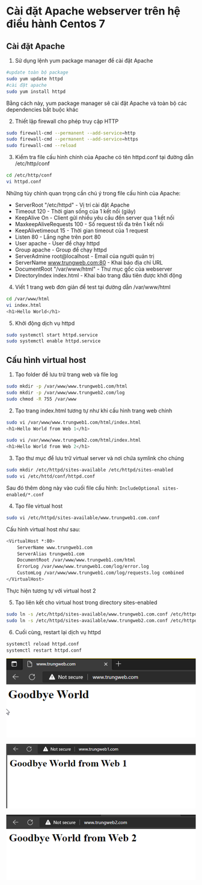 # Cài đặt Apache webserver trên hệ điều hành Centos 7

## Cài đặt Apache

1. Sử dụng lệnh yum package manager để cài đặt Apache

```sh
#update toàn bộ package
sudo yum update httpd
#cài đặt apache
sudo yum install httpd
```

Bằng cách này, yum package manager sẽ cài đặt Apache và toàn bộ các dependencies bắt buộc khác

2. Thiết lập firewall cho phép truy cập HTTP

```sh
sudo firewall-cmd --permanent --add-service=http
sudo firewall-cmd --permanent --add-service=https
sudo firewall-cmd --reload
```

3. Kiểm tra file cấu hình chính của Apache có tên httpd.conf tại đường dẫn /etc/http/conf

```sh
cd /etc/http/conf
vi httpd.conf
```

Những tùy chỉnh quan trọng cần chú ý trong file cấu hình của Apache:
- ServerRoot "/etc/httpd" - Vị trí cài đặt Apache
- Timeout 120 - Thời gian sống của 1 kết nối (giây)
- KeepAlive On - Client gửi nhiều yêu cầu đến server qua 1 kết nối
- MaxkeepAliveRequests 100 - Số request tối đa trên 1 kết nối
- KeepAlivetimeout 15 - Thời gian timeout của 1 request
- Listen 80 - Lắng nghe trên port 80
- User apache - User để chạy httpd
- Group apache - Group để chạy httpd
- ServerAdmine root@localhost - Email của người quản trị
- ServerName www.trungweb.com:80 - Khai báo địa chỉ URL
- DocumentRoot "/var/www/html" - Thư mục gốc của webserver
- DirectoryIndex index.html - Khai báo trang đầu tiên được khởi động

4. Viết 1 trang web đơn giản để test tại đường dẫn /var/www/html

```sh
cd /var/www/html
vi index.html
<h1>Hello World</h1>
```

5. Khởi động dịch vụ httpd

```sh
sudo systemctl start httpd.service
sudo systemctl enable httpd.service
```

## Cấu hình virtual host

1. Tạo folder để lưu trữ trang web và file log

```sh
sudo mkdir -p /var/www/www.trungweb1.com/html
sudo mkdir -p /var/www/www.trungweb2.com/log
sudo chmod -R 755 /var/www
```

2. Tạo trang index.html tương tự như khi cấu hình trang web chính

```sh
sudo vi /var/www/www.trungweb1.com/html/index.html
<h1>Hello World from Web 1</h1>
```

```sh
sudo vi /var/www/www.trungweb2.com/html/index.html
<h1>Hello World from Web 2</h1>
```

3. Tạo thư mục để lưu trữ virtual server và nơi chứa symlink cho chúng

```sh
sudo mkdir /etc/httpd/sites-available /etc/httpd/sites-enabled
sudo vi /etc/httd/conf/httpd.conf
```

Sau đó thêm dòng này vào cuối file cấu hình: ```IncludeOptional sites-enabled/*.conf```

4. Tạo file virtual host

```sh
sudo vi /etc/httpd/sites-available/www.trungweb1.com.conf
```

Cấu hình virtual host như sau:

```sh
<VirtualHost *:80>
    ServerName www.trungweb1.com
    ServerAlias trungweb1.com
    DocumentRoot /var/www/www.trungweb1.com/html
    ErrorLog /var/www/www.trungweb1.com/log/error.log
    CustomLog /var/www/www.trungweb1.com/log/requests.log combined
</VirtualHost>
```

Thực hiện tương tự với virtual host 2

5. Tạo liên kết cho virtual host trong directory sites-enabled

```sh
sudo ln -s /etc/httpd/sites-available/www.trungweb1.com.conf /etc/httpd/sites-enabled/www.trungweb1.com.conf
sudo ln -s /etc/httpd/sites-available/www.trungweb2.com.conf /etc/httpd/sites-enabled/www.trungweb2.com.conf
```

6. Cuối cùng, restart lại dịch vụ httpd

```sh
systemctl reload httpd.conf
systemctl restart httpd.conf
```

![](./images/host.png)

![](./images/vhost1.png)

![](./images/vhost2.png)

